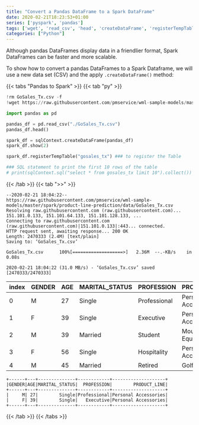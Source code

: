 ```yaml
---
title: "Convert a Pandas DataFrame to a Spark DataFrame"
date: 2020-02-21T18:23:53+01:00
series: ['pyspark', 'pandas']
tags: ['wget', 'read_csv', 'head', 'createDataFrame', 'registerTempTable', 'show']
categories: ["Python"]
---
```


Although pandas DataFrames display data in a friendlier format, Spark DataFrames can be faster and more scalable.

To show how to convert a pandas DataFrames to a Spark Dataframe, we will use a new data set (CSV) and the apply `.createDataFrame()` method:

{{< tabs "Pandas to Spark" >}}
{{< tab "py" >}}
```python
!rm GoSales_Tx.csv -f
!wget https://raw.githubusercontent.com/pmservice/wml-sample-models/master/spark/product-line-prediction/data/GoSales_Tx.csv

import pandas as pd

pandas_df = pd.read_csv("./GoSales_Tx.csv")
pandas_df.head()

spark_df = sqlContext.createDataFrame(pandas_df)
spark_df.show(2)

spark_df.registerTempTable("gosales_tx") ### to register the Table

### SQL statement to print the first 10 rows of the table
# print(sqlContext.sql("select * from gosales_tx limit 10").collect()) 
``` 
{{< /tab >}}
{{< tab ">>" >}}
```
--2020-02-21 18:04:22--  https://raw.githubusercontent.com/pmservice/wml-sample-models/master/spark/product-line-prediction/data/GoSales_Tx.csv
Resolving raw.githubusercontent.com (raw.githubusercontent.com)... 151.101.0.133, 151.101.64.133, 151.101.128.133, ...
Connecting to raw.githubusercontent.com (raw.githubusercontent.com)|151.101.0.133|:443... connected.
HTTP request sent, awaiting response... 200 OK
Length: 2470333 (2.4M) [text/plain]
Saving to: ‘GoSales_Tx.csv’

GoSales_Tx.csv      100%[===================>]   2.36M  --.-KB/s    in 0.08s   

2020-02-21 18:04:22 (31.0 MB/s) - ‘GoSales_Tx.csv’ saved [2470333/2470333]
```
|index|GENDER|AGE|MARITAL_STATUS|PROFESSION|PRODUCT_LINE|
|:-|:-|:-|:-|:-|:-|
|0|	M|	27|	Single|	Professional|	Personal Accessories|
|1|	F|	39|	Single|	Executive|	Personal Accessories|
|2|	M|	39|	Married|	Student|	Mountaineering Equipment|
|3|	F|	56|	Single|	Hospitality|	Personal Accessories|
|4|	M|	45|	Married|	Retired|	Golf Equipment|

```
+------+---+--------------+------------+--------------------+
|GENDER|AGE|MARITAL_STATUS|  PROFESSION|        PRODUCT_LINE|
+------+---+--------------+------------+--------------------+
|     M| 27|        Single|Professional|Personal Accessories|
|     F| 39|        Single|   Executive|Personal Accessories|
+------+---+--------------+------------+--------------------+
```
{{< /tab >}}
{{< /tabs >}}

